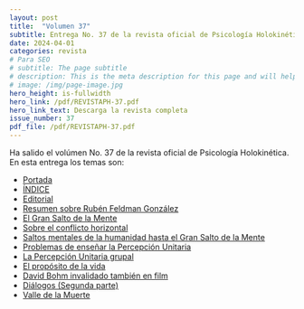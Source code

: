 ```yaml
---
layout: post
title:  "Volumen 37"
subtitle: Entrega No. 37 de la revista oficial de Psicología Holokinética
date: 2024-04-01
categories: revista
# Para SEO
# subtitle: The page subtitle
# description: This is the meta description for this page and will help it appear in search engines
# image: /img/page-image.jpg
hero_height: is-fullwidth
hero_link: /pdf/REVISTAPH-37.pdf
hero_link_text: Descarga la revista completa
issue_number: 37
pdf_file: /pdf/REVISTAPH-37.pdf
---
```


Ha salido el volúmen No. 37 de la revista oficial de Psicología Holokinética. 
En esta entrega los temas son:


- [Portada](/pdf/REVISTAPH-37.pdf#page=1)
- [ÍNDICE](/pdf/REVISTAPH-37.pdf#page=3)
- [Editorial](/pdf/REVISTAPH-37.pdf#page=4)
- [Resumen sobre Rubén Feldman González](/pdf/REVISTAPH-37.pdf#page=5)
- [El Gran Salto de la Mente](/pdf/REVISTAPH-37.pdf#page=7)
- [Sobre el conflicto horizontal](/pdf/REVISTAPH-37.pdf#page=14)
- [Saltos mentales de la humanidad hasta el Gran Salto de la Mente](/pdf/REVISTAPH-37.pdf#page=16)
- [Problemas de enseñar la Percepción Unitaria](/pdf/REVISTAPH-37.pdf#page=18)
- [La Percepción Unitaria grupal](/pdf/REVISTAPH-37.pdf#page=19)
- [El propósito de la vida](/pdf/REVISTAPH-37.pdf#page=23)
- [David Bohm invalidado también en film](/pdf/REVISTAPH-37.pdf#page=25)
- [Diálogos (Segunda parte)](/pdf/REVISTAPH-37.pdf#page=26)
- [Valle de la Muerte](/pdf/REVISTAPH-37.pdf#page=43)
